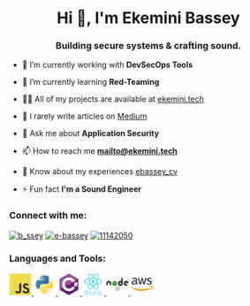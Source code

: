 <h1 align="center">Hi 👋, I'm Ekemini Bassey</h1>
<h3 align="center">Building secure systems & crafting sound.</h3>

- 🔭 I’m currently working with **DevSecOps Tools**

- 🌱 I’m currently learning **Red-Teaming**

- 👨‍💻 All of my projects are available at [ekemini.tech](ekemini.tech)

- 📝 I rarely write articles on [Medium](https://medium.com/@b4ssey)

- 💬 Ask me about **Application Security**

- 📫 How to reach me **mailto@ekemini.tech**

- 📄 Know about my experiences [ebassey_cv](https://docs.google.com/document/d/1Kw1jdMeqSjKYLXkDJx1GthY89YEWSjJlziqY3mxVeV8/edit?usp=sharing)

- ⚡ Fun fact **I'm a Sound Engineer**

<h3 align="left">Connect with me:</h3>
<p align="left">
<a href="https://twitter.com/b_ssey" target="blank"><img align="center" src="https://raw.githubusercontent.com/rahuldkjain/github-profile-readme-generator/master/src/images/icons/Social/twitter.svg" alt="b_ssey" height="30" width="40" /></a>
<a href="https://linkedin.com/in/e-bassey" target="blank"><img align="center" src="https://raw.githubusercontent.com/rahuldkjain/github-profile-readme-generator/master/src/images/icons/Social/linked-in-alt.svg" alt="e-bassey" height="30" width="40" /></a>
<a href="https://stackoverflow.com/users/11142050" target="blank"><img align="center" src="https://raw.githubusercontent.com/rahuldkjain/github-profile-readme-generator/master/src/images/icons/Social/stack-overflow.svg" alt="11142050" height="30" width="40" /></a>
</p>

<h3 align="left">Languages and Tools:</h3>
<p align="left"> 
  <a href="https://developer.mozilla.org/en-US/docs/Web/JavaScript" target="_blank" rel="noreferrer"> <img src="https://raw.githubusercontent.com/devicons/devicon/master/icons/javascript/javascript-original.svg" alt="javascript" width="40" height="40"/> </a> 
  <a href="https://www.python.org" target="_blank" rel="noreferrer"> <img src="https://raw.githubusercontent.com/devicons/devicon/master/icons/python/python-original.svg" alt="python" width="40" height="40"/> </a> 
  <a href="https://www.w3schools.com/cs/" target="_blank" rel="noreferrer"> <img src="https://raw.githubusercontent.com/devicons/devicon/master/icons/csharp/csharp-original.svg" alt="csharp" width="40" height="40"/> </a> 
  <a href="https://reactjs.org/" target="_blank" rel="noreferrer"> <img src="https://raw.githubusercontent.com/devicons/devicon/master/icons/react/react-original-wordmark.svg" alt="react" width="40" height="40"/> </a>
  <a href="https://nodejs.org" target="_blank" rel="noreferrer"> <img src="https://raw.githubusercontent.com/devicons/devicon/master/icons/nodejs/nodejs-original-wordmark.svg" alt="nodejs" width="40" height="40"/> </a>    
  <a href="https://aws.amazon.com" target="_blank" rel="noreferrer"> <img src="https://raw.githubusercontent.com/devicons/devicon/master/icons/amazonwebservices/amazonwebservices-original-wordmark.svg" alt="aws" width="40" height="40"/> </a>   
</p>
